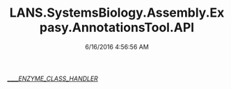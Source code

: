 ﻿---
title: LANS.SystemsBiology.Assembly.Expasy.AnnotationsTool.API
date: 6/16/2016 4:56:56 AM
---

[_____ENZYME_CLASS_HANDLER_](T-LANS.SystemsBiology.Assembly.Expasy.AnnotationsTool.API._____ENZYME_CLASS_HANDLER_.html)
